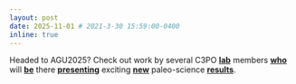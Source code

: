 ```yaml
---
layout: post
date: 2025-11-01 # 2021-3-30 15:59:00-0400
inline: true
---
```


Headed to AGU2025? Check out work by several C3PO <b>[lab](https://agu.confex.com/agu/agu25/meetingapp.cgi/Paper/1948871)</b> members <b>[who](https://agu.confex.com/agu/agu25/meetingapp.cgi/Paper/1923326)</b> will <b>[be](https://agu.confex.com/agu/agu25/meetingapp.cgi/Paper/1885944)</b> there <b>[presenting](https://agu.confex.com/agu/agu25/meetingapp.cgi/Paper/1977392)</b> exciting <b>[new](https://agu.confex.com/agu/agu25/meetingapp.cgi/Paper/1906563)</b> paleo-science <b>[results](https://agu.confex.com/agu/agu25/meetingapp.cgi/Paper/1974603)</b>.
